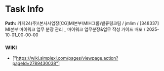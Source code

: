 # Task Info

**Path:** 카페24(주)\본사사업장\[CG]MI본부\MIH그룹\밸류링크팀 / jmlim / [348337] MI본부 마이워크 업무 분장 관리 _ 마이워크 업무분장&업무 작성 가이드 배포 / 2025-10-01_00-00-00

### WIKI
- ["https://wiki.simplexi.com/pages/viewpage.action?pageId=2789430038"]

